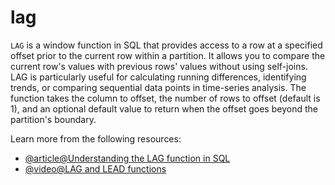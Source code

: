 # lag

`LAG` is a window function in SQL that provides access to a row at a specified offset prior to the current row within a partition. It allows you to compare the current row's values with previous rows' values without using self-joins. LAG is particularly useful for calculating running differences, identifying trends, or comparing sequential data points in time-series analysis. The function takes the column to offset, the number of rows to offset (default is 1), and an optional default value to return when the offset goes beyond the partition's boundary.

Learn more from the following resources:

- [@article@Understanding the LAG function in SQL](https://www.datacamp.com/tutorial/sql-lag)
- [@video@LAG and LEAD functions](https://www.youtube.com/watch?v=j2u52RQ0qlw)